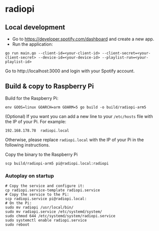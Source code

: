 # radiopi

## Local development

* Go to https://developer.spotify.com/dashboard and create a new app.
* Run the application:

```shell
go run main.go --client-id=<your-client-id> --client-secret=<your-client-secret> --device-id=<your-device-id> --playlist-run=<your-playlist-id>
```

Go to http://localhost:3000 and login with your Spotify account.

## Build & copy to Raspberry Pi

Build for the Raspberry Pi:

```shell
env GOOS=linux GOARCH=arm GOARM=5 go build -o build/radiopi-arm5
```

(Optional) If you want you can add a new line to your `/etc/hosts` file with the IP of your Pi. For example:
```text
192.168.178.78  radiopi.local
```

Otherwise, please replace `radiopi.local` with the IP of your Pi in the following instructions.

Copy the binary to the Raspberry Pi
```shell
scp build/radiopi-arm5 pi@radiopi.local:radiopi
```

### Autoplay on startup

```shell
# Copy the service and configure it:
cp radiopi.service-template radiopi.service
# Copy the service to the Pi:
scp radiopi.service pi@radiopi.local:
# On the Pi:
sudo mv radiopi /usr/local/bin/
sudo mv radiopi.service /etc/systemd/system/
sudo chmod 644 /etc/systemd/system/radiopi.service
sudo systemctl enable radiopi.service
sudo reboot
```
